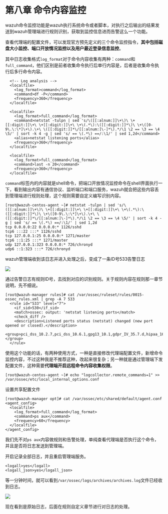 # 第八章  命令内容监控



wazuh命令监控功能是wazuh执行系统命令或者脚本，对执行之后输出的结果发送到wazuh管理端进行规则识别，获取到监控信息进而告警这么一个功能。

查看代理端的配置文件，可以发现官方预先定义的三个命令监控指令，**其中包括磁盘大小监控、端口开放情况监控以及用户最近登录信息监控**。

其中日志收集格式`log_format`对于命令内容收集有两种：`command`和`full_command`，他们区别是前者收集命令执行后单行内容是，后者是收集命令执行后多行命令内容。

```text
  <!-- Log analysis -->
  <localfile>
    <log_format>command</log_format>
    <command>df -P</command>
    <frequency>360</frequency>
  </localfile>

  <localfile>
    <log_format>full_command</log_format>
    <command>netstat -tulpn | sed 's/\([[:alnum:]]\+\)\ \+[[:digit:]]\+\ \+[[:digit:]]\+\ \+\(.*\):\([[:digit:]]*\)\ \+\([0-9\.\:\*]\+\).\+\ \([[:digit:]]*\/[[:alnum:]\-]*\).*/\1 \2 == \3 == \4 \5/' | sort -k 4 -g | sed 's/ == \(.*\) ==/:\1/' | sed 1,2d</command>
    <alias>netstat listening ports</alias>
    <frequency>360</frequency>
  </localfile>

  <localfile>
    <log_format>full_command</log_format>
    <command>last -n 20</command>
    <frequency>360</frequency>
  </localfile>
```

`command`标签内的内容就是shell命令，把端口开放情况监控命令在shell界面执行一下，看到输出内容有通信协议、监听端口和端口服务，wazuh就会把这些内容丢到管理端进行规则处理，这个规则需要自定义编写识别内容。

```text
[root@wazuh-centos-agent ~]# netstat -tulpn | sed 's/\([[:alnum:]]\+\)\ \+[[:digit:]]\+\ \+[[:digit:]]\+\ \+\(.*\):\([[:digit:]]*\)\ \+\([0-9\.\:\*]\+\).\+\ \([[:digit:]]*\/[[:alnum:]\-]*\).*/\1 \2 == \3 == \4 \5/' | sort -k 4 -g | sed 's/ == \(.*\) ==/:\1/' | sed 1,2d
tcp 0.0.0.0:22 0.0.0.0:* 1126/sshd
tcp6 :::22 :::* 1126/sshd
tcp 127.0.0.1:25 0.0.0.0:* 1271/master
tcp6 ::1:25 :::* 1271/master
udp 127.0.0.1:323 0.0.0.0:* 726/chronyd
udp6 ::1:323 :::* 726/chronyd
```

wazuh管理端收到该日志并进入处理之后，变成了一条ID号533告警日志

![](.gitbook/assets/image%20%28156%29.png)

通过告警日志有规则ID号，去找到对应的识别规则。关于规则内容在规则那一章节说明，先不细说。

```text
[root@wazuh-manager rules]# cat /var/ossec/ruleset/rules/0015-ossec_rules.xml | grep -A 7 533 
  <rule id="533" level="7">
    <if_sid>530</if_sid>
    <match>ossec: output: 'netstat listening ports</match>
    <check_diff />
    <description>Listened ports status (netstat) changed (new port opened or closed).</description>
    <group>pci_dss_10.2.7,pci_dss_10.6.1,gpg13_10.1,gdpr_IV_35.7.d,hipaa_164.312.b,nist_800_53_AU.14,nist_800_53_AU.6,tsc_CC6.8,tsc_CC7.2,tsc_CC7.3,</group>
  </rule>
```

使用这个功能的话，有两种使用方式，一种是直接修改代理端配置文件，新增命令监控内容，不过这种我是不推荐这种，改起来很复杂；另一种就是通过管理端下发配置文件，这种需要**代理端开启远程命令内容收集权限**。

```text
[root@wazuh-centos-agent ~]# echo "logcollector.remote_commands=1" >> /var/ossec/etc/local_internal_options.conf 
```

设置共享配置文件

```text
[root@wazuh-manager opt]# cat /var/ossec/etc/shared/default/agent.conf 
<agent_config>
  <localfile>
    <log_format>full_command</log_format>
    <command>ps aux</command>
    <frequency>60</frequency>
  </localfile>
</agent_config>
```

我们先不对`ps aux`内容做规则和告警处理，单纯查看代理端是否执行这个命令，并且是否将日志发送到管理端。

开启记录全部日志，并且重启管理端服务。

```text
<logall>yes</logall>
<logall_json>yes</logall_json>
```

等一分钟时间，就可以看到`/var/ossec/logs/archives/archives.log`文件已经收到日志。

![](.gitbook/assets/image%20%28158%29.png)

现在看到是原始日志，后面在规则自定义章节进行对日志的处理。

